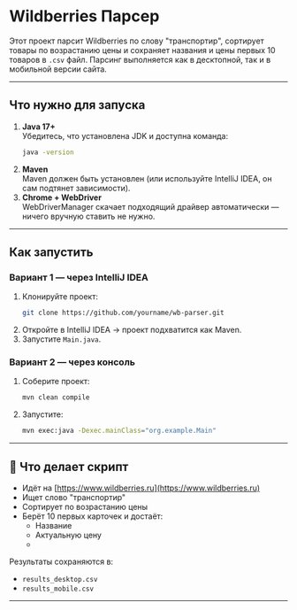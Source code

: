 
# Wildberries Парсер
Этот проект парсит Wildberries по слову "транспортир", сортирует товары по возрастанию цены и сохраняет названия и цены первых 10 товаров в `.csv` файл.
Парсинг выполняется как в десктопной, так и в мобильной версии сайта.

---

## Что нужно для запуска
1. **Java 17+**  
   Убедитесь, что установлена JDK и доступна команда:
   ```bash
   java -version
   ```
2. **Maven**  
   Maven должен быть установлен (или используйте IntelliJ IDEA, он сам подтянет зависимости).
3. **Chrome + WebDriver**  
   WebDriverManager скачает подходящий драйвер автоматически — ничего вручную ставить не нужно.
---

## Как запустить
### Вариант 1 — через IntelliJ IDEA
1. Клонируйте проект:
   ```bash
   git clone https://github.com/yourname/wb-parser.git
   ```
2. Откройте в IntelliJ IDEA → проект подхватится как Maven.
3. Запустите `Main.java`.

### Вариант 2 — через консоль
1. Соберите проект:
   ```bash
   mvn clean compile
   ```
2. Запустите:
   ```bash
   mvn exec:java -Dexec.mainClass="org.example.Main"
   ```
---

## 📁 Что делает скрипт

- Идёт на [https://www.wildberries.ru](https://www.wildberries.ru)
- Ищет слово "транспортир"
- Сортирует по возрастанию цены
- Берёт 10 первых карточек и достаёт:
  - Название
  - Актуальную цену
  - 
Результаты сохраняются в:
- `results_desktop.csv`
- `results_mobile.csv`
---
